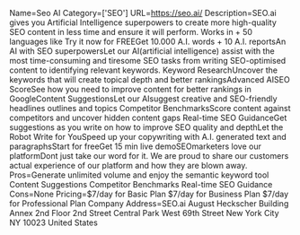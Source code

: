 Name=Seo AI
Category=['SEO']
URL=https://seo.ai/
Description=SEO.ai gives you Artificial Intelligence superpowers to create more high-quality SEO content in less time and ensure it will perform. Works in + 50 languages like Try it now for FREEGet 10.000 A.I. words + 10 A.I. reportsAn AI with SEO superpowersLet our AI(artificial intelligence) assist with the most time-consuming and tiresome SEO tasks from writing SEO-optimised content to identifying relevant keywords. Keyword ResearchUncover the keywords that will create topical depth and better rankingsAdvanced AISEO ScoreSee how you need to improve content for better rankings in GoogleContent SuggestionsLet our AIsuggest creative and SEO-friendly headlines outlines and topics Competitor BenchmarksScore content against competitors and uncover hidden content gaps Real-time SEO GuidanceGet suggestions as you write on how to improve SEO quality and depthLet the Robot Write for YouSpeed up your copywriting with A.I. generated text and paragraphsStart for freeGet 15 min live demoSEOmarketers love our platformDont just take our word for it. We are proud to share our customers actual experience of our platform and how they are blown away.
Pros=Generate unlimited volume and enjoy the semantic keyword tool Content Suggestions Competitor Benchmarks Real-time SEO Guidance
Cons=None
Pricing=$7/day for Basic Plan $7/day for Business Plan $7/day for Professional Plan
Company Address=SEO.ai August Heckscher Building Annex 2nd Floor 2nd Street Central Park West 69th Street New York City NY 10023 United States
